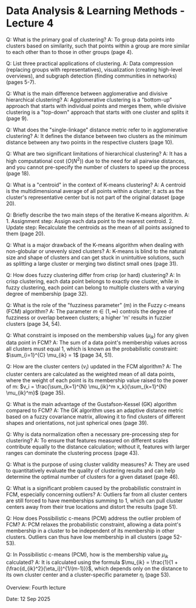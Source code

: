 # Data Analysis & Learning Methods - Lecture 4

Q: What is the primary goal of clustering?
A: To group data points into clusters based on similarity, such that points within a group are more similar to each other than to those in other groups (page 4).

Q: List three practical applications of clustering.
A: Data compression (replacing groups with representatives), visualization (creating high-level overviews), and subgraph detection (finding communities in networks) (pages 5-7).

Q: What is the main difference between agglomerative and divisive hierarchical clustering?
A: Agglomerative clustering is a "bottom-up" approach that starts with individual points and merges them, while divisive clustering is a "top-down" approach that starts with one cluster and splits it (page 9).

Q: What does the "single-linkage" distance metric refer to in agglomerative clustering?
A: It defines the distance between two clusters as the minimum distance between any two points in the respective clusters (page 10).

Q: What are two significant limitations of hierarchical clustering?
A: It has a high computational cost ($O(N^2)$) due to the need for all pairwise distances, and you cannot pre-specify the number of clusters to speed up the process (page 18).

Q: What is a "centroid" in the context of K-means clustering?
A: A centroid is the multidimensional average of all points within a cluster; it acts as the cluster's representative center but is not part of the original dataset (page 20).

Q: Briefly describe the two main steps of the iterative K-means algorithm.
A: 1. Assignment step: Assign each data point to the nearest centroid. 2. Update step: Recalculate the centroids as the mean of all points assigned to them (page 20).

Q: What is a major drawback of the K-means algorithm when dealing with non-globular or unevenly sized clusters?
A: K-means is blind to the natural size and shape of clusters and can get stuck in unintuitive solutions, such as splitting a large cluster or merging two distinct small ones (page 31).

Q: How does fuzzy clustering differ from crisp (or hard) clustering?
A: In crisp clustering, each data point belongs to exactly one cluster, while in fuzzy clustering, each point can belong to multiple clusters with a varying degree of membership (page 32).

Q: What is the role of the "fuzziness parameter" (m) in the Fuzzy c-means (FCM) algorithm?
A: The parameter $m \in (1, \infty)$ controls the degree of fuzziness or overlap between clusters; a higher 'm' results in fuzzier clusters (page 34, 54).

Q: What constraint is imposed on the membership values ($\mu_{ik}$) for any given data point in FCM?
A: The sum of a data point's membership values across all clusters must equal 1, which is known as the probabilistic constraint: $\sum_{i=1}^{C} \mu_{ik} = 1$ (page 34, 51).

Q: How are the cluster centers ($v_i$) updated in the FCM algorithm?
A: The cluster centers are calculated as the weighted mean of all data points, where the weight of each point is its membership value raised to the power of m: $v_i = \frac{\sum_{k=1}^{N} \mu_{ik}^m x_k}{\sum_{k=1}^{N} \mu_{ik}^m}$ (page 35).

Q: What is the main advantage of the Gustafson-Kessel (GK) algorithm compared to FCM?
A: The GK algorithm uses an adaptive distance metric based on a fuzzy covariance matrix, allowing it to find clusters of different shapes and orientations, not just spherical ones (page 39).

Q: Why is data normalization often a necessary pre-processing step for clustering?
A: To ensure that features measured on different scales contribute equally to the distance calculation; without it, features with larger ranges can dominate the clustering process (page 43).

Q: What is the purpose of using cluster validity measures?
A: They are used to quantitatively evaluate the quality of clustering results and can help determine the optimal number of clusters for a given dataset (page 46).

Q: What is a significant problem caused by the probabilistic constraint in FCM, especially concerning outliers?
A: Outliers far from all cluster centers are still forced to have memberships summing to 1, which can pull cluster centers away from their true locations and distort the results (page 51).

Q: How does Possibilistic c-means (PCM) address the outlier problem of FCM?
A: PCM relaxes the probabilistic constraint, allowing a data point's membership in a cluster to be independent of its membership in other clusters. Outliers can thus have low membership in all clusters (page 52-53).

Q: In Possibilistic c-means (PCM), how is the membership value $\mu_{ik}$ calculated?
A: It is calculated using the formula $\mu_{ik} = \frac{1}{1 + (\frac{d_{ik}^2}{\eta_i})^{1/(m-1)}}$, which depends only on the distance to its own cluster center and a cluster-specific parameter $\eta_i$ (page 53).


Overview: Fourth lecture

Date: 12 Sep 2025